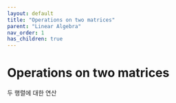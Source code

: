 ```yaml
---
layout: default
title: "Operations on two matrices"
parent: "Linear Algebra"
nav_order: 1
has_children: true
---
```


# Operations on two matrices
두 행렬에 대한 연산


